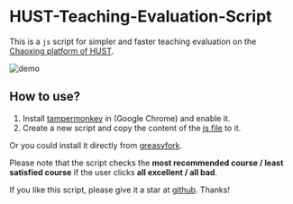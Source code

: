 # HUST-Teaching-Evaluation-Script

This is a `js` script for simpler and faster teaching evaluation on the [Chaoxing platform of HUST](http://hust.fanya.chaoxing.com).

![demo](https://user-images.githubusercontent.com/45505657/180793534-3f84bd66-e5ef-4c86-b482-ab8ff4cf7b05.gif)

## How to use?

1. Install [tampermonkey](https://chrome.google.com/webstore/detail/tampermonkey/dhdgffkkebhmkfjojejmpbldmpobfkfo?hl=en) in (Google Chrome) and enable it.
2. Create a new script and copy the content of the [js file](https://github.com/tctco/HUST-Teaching-Evaluation-Script/blob/main/main.js) to it.

Or you could install it directly from [greasyfork](https://greasyfork.org/zh-CN/scripts/448443-%E5%8D%8E%E7%A7%91%E8%B6%85%E6%98%9F%E5%BF%AB%E6%8D%B7%E8%AF%84%E6%95%99%E8%84%9A%E6%9C%AC).

Please note that the script checks the **most recommended course / least satisfied course** if the user clicks **all excellent / all bad**.

If you like this script, please give it a star at [github](https://github.com/tctco/HUST-Teaching-Evaluation-Script). Thanks!

